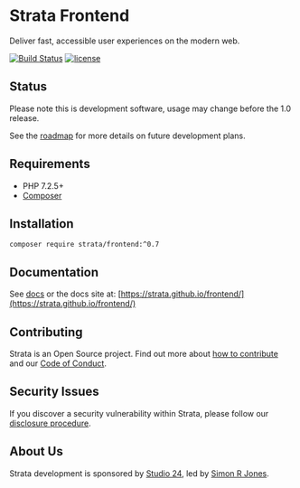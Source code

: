 # Strata Frontend

Deliver fast, accessible user experiences on the modern web.

[![Build Status](https://travis-ci.org/strata/frontend.svg?branch=master)](https://travis-ci.org/strata/frontend) 
[![license][license-badge]][LICENSE]

## Status
Please note this is development software, usage may change before the 1.0 release.

See the [roadmap](ROADMAP.md) for more details on future development plans. 

## Requirements

* PHP 7.2.5+
* [Composer](https://getcomposer.org/)

## Installation

```
composer require strata/frontend:^0.7
```

## Documentation

See [docs](docs/index.md) or the docs site at: [https://strata.github.io/frontend/](https://strata.github.io/frontend/)

## Contributing

Strata is an Open Source project. Find out more about [how to contribute](docs/contributing.md) and our 
[Code of Conduct](CODE_OF_CONDUCT.md).

## Security Issues

If you discover a security vulnerability within Strata, please follow our [disclosure procedure](SECURITY.md).

## About Us

Strata development is sponsored by [Studio 24](https://www.studio24.net/), led by 
[Simon R Jones](https://github.com/simonrjones/).

[CHANGELOG]: ./CHANGELOG.md
[LICENSE]: ./LICENSE
[license-badge]: https://img.shields.io/badge/license-MIT-blue.svg
